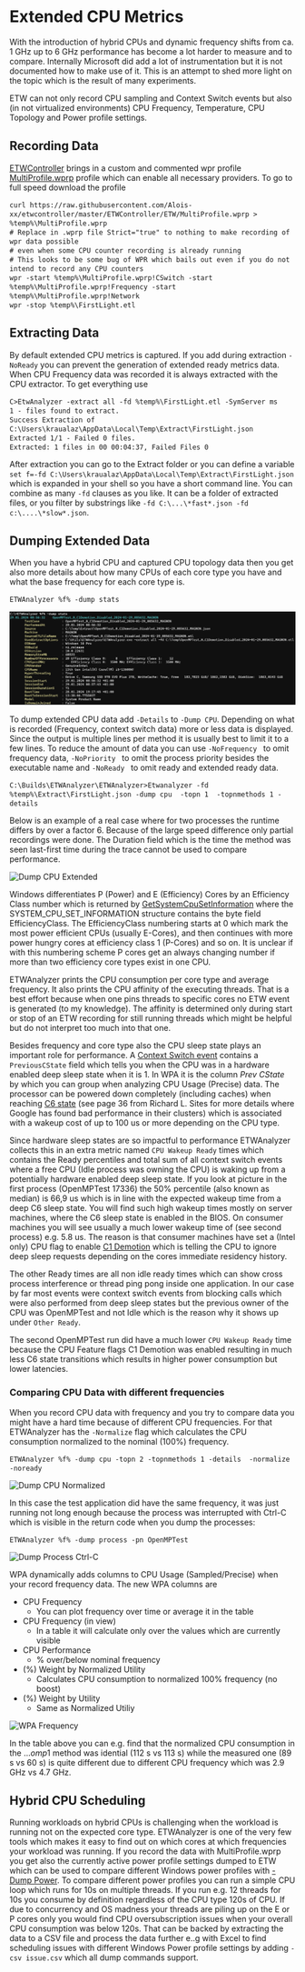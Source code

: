 # Extended CPU Metrics

With the introduction of hybrid CPUs and dynamic frequency shifts from ca. 1 GHz up to 6 GHz performance has become a lot harder to measure and to compare. 
Internally Microsoft did add a lot of instrumentation but it is not documented how to make use of it. This is an attempt to shed more light on the topic which 
is the result of many experiments.

ETW can not only record CPU sampling and Context Switch events but also (in not virtualized environments) CPU Frequency, Temperature, CPU Topology and Power profile
settings. 

## Recording Data
[ETWController](https://github.com/Alois-xx/etwcontroller) brings in a custom and commented wpr profile [MultiProfile.wprp](https://github.com/Alois-xx/etwcontroller/blob/master/ETWController/ETW/MultiProfile.wprp) profile which can enable all necessary providers. 
To go to full speed download the profile
```
curl https://raw.githubusercontent.com/Alois-xx/etwcontroller/master/ETWController/ETW/MultiProfile.wprp > %temp%\MultiProfile.wprp
# Replace in .wprp file Strict="true" to nothing to make recording of wpr data possible
# even when some CPU counter recording is already running
# This looks to be some bug of WPR which bails out even if you do not intend to record any CPU counters
wpr -start %temp%\MultiProfile.wprp!CSwitch -start %temp%\MultiProfile.wprp!Frequency -start %temp%\MultiProfile.wprp!Network
wpr -stop %temp%\FirstLight.etl 
```
## Extracting Data
By default extended CPU metrics is captured. If you add during extraction ```-NoReady``` you can prevent the generation of extended ready metrics data. When CPU Frequency data
was recorded it is always extracted with the CPU extractor. To get everything use
```
C>EtwAnalyzer -extract all -fd %temp%\FirstLight.etl -SymServer ms 
1 - files found to extract.
Success Extraction of C:\Users\kraualaz\AppData\Local\Temp\Extract\FirstLight.json
Extracted 1/1 - Failed 0 files.
Extracted: 1 files in 00 00:04:37, Failed Files 0
```
After extraction you can go to the Extract folder or you can define a variable ```set f=-fd C:\Users\kraualaz\AppData\Local\Temp\Extract\FirstLight.json```
which is expanded in your shell so you have a short command line. You can combine as many ```-fd``` clauses as you like. It can be a folder of extracted files, or you
filter by substrings like ```-fd C:\...\*fast*.json -fd c:\....\*slow*.json```.

## Dumping Extended Data


When you have a hybrid CPU and captured CPU topology data then you get also more details about how many CPUs of each core type you have and what the base frequency for each core type is.
```
ETWAnalyzer %f% -dump stats
```
![](Images/DumpCPUTopology.png "Dump CPU Topology")


To dump extended CPU data add ```-Details``` to ```-Dump CPU```. Depending on what is recorded (Frequency, context switch data) more or less data is displayed. 
Since the output is multiple lines per method it is usually best to limit it to a few lines. To reduce the amount of data you can use  ```-NoFrequency ``` to omit frequency data, 
```-NoPriority ``` to omit the process priority besides the executable name and ```-NoReady ``` to omit ready and extended ready data. 

```
C:\Builds\ETWAnalyzer\ETWAnalyzer>Etwanalyzer -fd %temp%\Extract\FirstLight.json -dump cpu  -topn 1  -topnmethods 1 -details 
```
Below is an example of a real case where for two processes the runtime differs by over a factor 6. Because of the large speed difference only partial recordings were done.
The Duration field which is the time the method was seen last-first time during the trace cannot be used to compare performance. 

![](Images/DumpCPUExtended.png "Dump CPU Extended")

Windows differentiates P (Power) and E (Efficiency) Cores by an Efficiency Class number which is returned by [GetSystemCpuSetInformation](https://learn.microsoft.com/en-us/windows/win32/procthread/getsystemcpusetinformation) where the 
SYSTEM_CPU_SET_INFORMATION structure contains the byte field EfficiencyClass. The EfficiencyClass numbering starts at 0 which mark the most power efficient CPUs (usually E-Cores), and then continues with more power hungry
cores at efficiency class 1 (P-Cores) and so on. It is unclear if with this numbering scheme P cores get an always changing number if more than two efficiency core types exist in one CPU. 

ETWAnalyzer prints the CPU consumption per core type and average frequency. It also prints the CPU affinity of
the executing threads. That is a best effort because when one pins threads to specific cores no ETW event is generated (to my knowledge). The affinity is determined only during start or stop of an ETW recording for
still running threads which might be helpful but do not interpret too much into that one. 

Besides frequency and core type also the CPU sleep state plays an important role for performance. A  [Context Switch event](https://learn.microsoft.com/en-us/windows/win32/etw/cswitch) contains a 
```PreviousCState``` field which tells you when the CPU was in a hardware enabled deep sleep state when it is 1. In WPA it is the column *Prev CState* by which you can group when analyzing CPU Usage (Precise) data. 
The processor can be powered down completely (including caches) when reaching [C6 state](https://web.stanford.edu/class/ee380/Abstracts/200205-slides.pdf) 
(see page 36 from Richard L. Sites for more details where Google has found bad performance in their clusters) which is associated with a wakeup cost of up to 100 us or more depending on the CPU type.

Since hardware sleep states are so impactful to performance ETWAnalyzer collects this in an extra metric named ```CPU Wakeup Ready``` times which contains the Ready percentiles and total sum of all context switch events where a free 
CPU (Idle process was owning the CPU) is waking up from a potentially hardware enabled deep sleep state. 
If you look at picture in the first process (OpenMPTest 17336) the 50% percentile (also known as median) is 66,9 us which is in line with the expected wakeup time from a deep C6 sleep state. 
You will find such high wakeup times mostly on server machines, where the C6 sleep state is enabled in the BIOS. On consumer machines you will see usually a much lower wakeup time of (see second process) e.g. 5.8 us.
The reason is that consumer machines have set a (Intel only) CPU flag to enable [C1 Demotion](https://edc.intel.com/content/www/us/en/design/ipla/software-development-platforms/client/platforms/alder-lake-desktop/12th-generation-intel-core-processors-datasheet-volume-1-of-2/processor-ia-core-c-state-rules/)
which is telling the CPU to ignore deep sleep requests depending on the cores immediate residency history.

The other Ready times are all non idle ready times which can show cross process interference or thread ping pong inside one application. In our case by far most events were context switch events from blocking calls which were
also performed from deep sleep states but the previous owner of the CPU was OpenMPTest and not Idle which is the reason why it shows up under ```Other Ready```. 

The second OpenMPTest run did have a much lower ```CPU Wakeup Ready``` time because the CPU Feature flags C1 Demotion was enabled resulting in much less C6 state transitions which results in higher power consumption but
lower latencies.


### Comparing CPU Data with different frequencies
When you record CPU data with frequency and you try to compare data you might have a hard time because of different CPU frequencies. For that ETWAnalyzer has the ```-Normalize``` flag which calculates the CPU consumption
normalized to the nominal (100%) frequency.
```
ETWAnalyzer %f% -dump cpu -topn 2 -topnmethods 1 -details  -normalize -noready 
```
![](Images/DumpCpu_Normalized.png "Dump CPU Normalized")

In this case the test application did have the same frequency, it was just running not long enough because the process was interrupted with Ctrl-C which is visible
in the return code when you dump the processes: 
```
ETWAnalyzer %f% -dump process -pn OpenMPTest
```
![](Images/DumpProcess_CtrlC.png "Dump Process Ctrl-C")

WPA dynamically adds columns to CPU Usage (Sampled/Precise) when your record frequency data. 
The new WPA columns are 
 - CPU Frequency
	- You can plot frequency over time or average it in the table
 - CPU Frequency (in view)
	- In a table it will calculate only over the values which are currently visible
 - CPU Performance
	- % over/below nominal frequency
 - (%) Weight by Normalized Utility
	- Calculates CPU consumption to normalized 100% frequency (no boost)
 - (%) Weight by Utility
	- Same as Normalized Utiliy

![](Images/WPA_Frequency.png "WPA Frequency")

In the table above you can e.g. find that the normalized CPU consumption in the ...$omp$1 method was idential (112 s vs 113 s) while the measured one (89 s vs 60 s) is quite different due to different
CPU frequency which was 2.9 GHz vs 4.7 GHz.

## Hybrid CPU Scheduling
Running workloads on hybrid CPUs is challenging when the workload is running not on the expected core type. ETWAnalyzer is one of the very few tools which makes
it easy to find out on which cores at which frequencies your workload was running. If you record the data with MultiProfile.wprp you get also the currently active
power profile settings dumped to ETW which can be used to compare different Windows power profiles with [-Dump Power](DumpPower.md).
To compare different power profiles you can run a simple CPU loop which runs for 10s on multiple threads. If you run e.g. 12 threads for 10s you 
consume by definition regardless of the CPU type 120s of CPU. If due to concurrency and OS madness your threads are piling up on the E or P cores 
only you would find CPU oversubscription issues when your overall CPU consumption was below 120s. That can be backed by 
extracting the data to a CSV file and process the data further e..g with Excel to find scheduling issues with different Windows Power profile settings by adding ```-csv issue.csv```
which all dump commands support.
